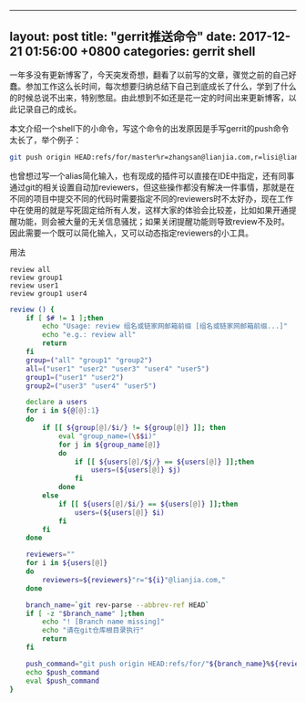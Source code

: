 ----
layout: post
title: "gerrit推送命令"
date:   2017-12-21 01:56:00 +0800
categories: gerrit shell
----

一年多没有更新博客了，今天突发奇想，翻看了以前写的文章，骤觉之前的自己好蠢。参加工作这么长时间，每次想要归纳总结下自己到底成长了什么，学到了什么的时候总说不出来，特别憋屈。由此想到不如还是花一定的时间出来更新博客，以此记录自己的成长。

本文介绍一个shell下的小命令，写这个命令的出发原因是手写gerrit的push命令太长了，举个例子：

```bash
git push origin HEAD:refs/for/master%r=zhangsan@lianjia.com,r=lisi@lianjia.com
```

也曾想过写一个alias简化输入，也有现成的插件可以直接在IDE中指定，还有同事通过git的相关设置自动加reviewers，但这些操作都没有解决一件事情，那就是在不同的项目中提交不同的代码时需要指定不同的reviewers时不太好办，现在工作中在使用的就是写死固定给所有人发，这样大家的体验会比较差，比如如果开通提醒功能，则会被大量的无关信息骚扰；如果关闭提醒功能则导致review不及时。因此需要一个既可以简化输入，又可以动态指定reviewers的小工具。

用法
```
review all 
review group1
review user1
review group1 user4
```

```bash
review () {
    if [ $# != 1 ];then
        echo "Usage: review 组名或链家网邮箱前缀 [组名或链家网邮箱前缀...]"
        echo "e.g.: review all"
        return
    fi
    group=("all" "group1" "group2")
    all=("user1" "user2" "user3" "user4" "user5")
    group1=("user1" "user2")
    group2=("user3" "user4" "user5")

    declare a users
    for i in ${@[@]:1}
    do
        if [[ ${group[@]/$i/} != ${group[@]} ]]; then
            eval "group_name=(\$$i)"
            for j in ${group_name[@]}
            do
                if [[ ${users[@]/$j/} == ${users[@]} ]];then
                    users=(${users[@]} $j)
                fi
            done
        else
            if [[ ${users[@]/$i/} == ${users[@]} ]];then
                users=(${users[@]} $i)
            fi
        fi
    done

    reviewers=""
    for i in ${users[@]}
    do
        reviewers=${reviewers}"r="${i}"@lianjia.com,"
    done

    branch_name=`git rev-parse --abbrev-ref HEAD`
    if [ -z "$branch_name" ];then
        echo "! [Branch name missing]"
        echo "请在git仓库根目录执行"
        return
    fi

    push_command="git push origin HEAD:refs/for/"${branch_name}%${reviewers}
    echo $push_command
    eval $push_command
}
```
